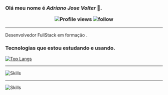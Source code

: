### Olá meu nome é __*Adriano Jose Volter*__ 👋.<p align="center"> <img src="https://komarev.com/ghpvc/?username=adrianovolter&color=red" alt="Profile views" /> ![follow](https://img.shields.io/github/followers/adrianovolter.svg?style=social&label=Follow&maxAge=2592000) </p> 
****
Desenvolvedor FullStack em formação .

### Tecnologias que estou estudando e usando.
[![Top Langs](https://github-readme-stats.vercel.app/api/top-langs/?username=AdrianoVolter&theme=blue-green)](https://github.com/AdrianoVolter/github-readme-stats) 
****


![Skills](https://skillicons.dev/icons?i=js,html,css,react,nodejs,python)
****
![Skills](https://skillicons.dev/icons?i=git,linux,bootstrap,vscode,vercel,docker,github,vite)

